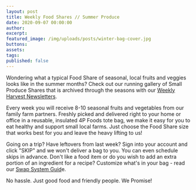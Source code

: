 ```yaml
---
layout: post
title: Weekly Food Shares // Summer Produce
date: 2020-09-07 00:00:00
author:
excerpt:
featured_image: /img/uploads/posts/winter-bag-cover.jpg
buttons:
assets:
tags:
published: false
---
```


<div class="editable"><p>Wondering what a typical Food Share of seasonal, local fruits and veggies looks like in the summer months? Check out our running gallery of Small Produce Shares that is archived through the seasons with our&nbsp;<a href="http://4pfoods.com/weekly-newsletters/">Weekly Harvest Newsletters</a>.</p><p>Every week you will receive 8-10 seasonal fruits and vegetables from our family farm partners. Freshly picked and delivered right to your home or office in a reusable, insulated 4P Foods tote bag, we make it easy for you to eat healthy and support small local farms. Just choose the Food Share size that works best for you and leave the heavy lifting to us!</p><p>Going on a trip? Have leftovers from last week? Sign into your account and click "SKIP" and we won't deliver a bag to you. You can even schedule skips in advance. Don't like a food item or do you wish to add an extra portion of an ingredient for a recipe? Customize what's in your bag - read our&nbsp;<a href="http://4pfoods.com/how-to-use-the-new-swap-system/">Swap System Guid</a>e.</p><p>No hassle. Just good food and friendly people. We Promise!</p></div>